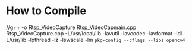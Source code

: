 # How to Compile

//g++ -o Rtsp_VideoCapture Rtsp_VideoCapmain.cpp Rtsp_VideoCapture.cpp -L/usr/local/lib -lavutil -lavcodec -lavformat -ldl -L/usr/lib -lpthread -lz -lswscale -lm `pkg-config --cflags --libs opencv4`
